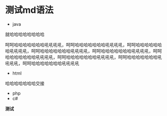 # 测试md语法

- java

就哈哈哈哈哈哈哈哈

  呵呵哈哈哈哈哈哈哈吼吼吼吼，呵呵哈哈哈哈哈哈哈吼吼吼吼，呵呵哈哈哈哈哈哈哈吼吼吼吼，呵呵哈哈哈哈哈哈哈吼吼吼吼，呵呵哈哈哈哈哈哈哈吼吼吼吼，呵呵哈哈哈哈哈哈哈吼吼吼吼，呵呵哈哈哈哈哈哈哈吼吼吼吼，呵呵哈哈哈哈哈哈哈吼吼吼吼，呵呵哈哈哈哈哈哈哈吼吼吼吼


- html

哈哈哈哈哈哈哈交接

- php
- c#

**测试**

